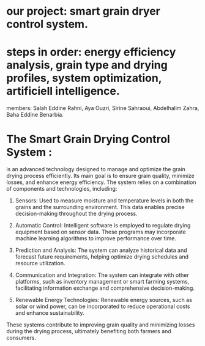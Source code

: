 # our project: smart grain dryer control system.
# steps in order: energy efficiency analysis, grain type and drying profiles, system optimization, artificiell intelligence.
members: Salah Eddine Rahni, Aya Ouzri, Sirine Sahraoui, Abdelhalim Zahra, Baha Eddine Benarbia.
# The Smart Grain Drying Control System :
is an advanced technology designed to manage and optimize the grain drying process efficiently. Its main goal is to ensure grain quality, minimize losses, and enhance energy efficiency. The system relies on a combination of components and technologies, including:

1. Sensors: Used to measure moisture and temperature levels in both the grains and the surrounding environment. This data enables precise decision-making throughout the drying process.


2. Automatic Control: Intelligent software is employed to regulate drying equipment based on sensor data. These programs may incorporate machine learning algorithms to improve performance over time.


3. Prediction and Analysis: The system can analyze historical data and forecast future requirements, helping optimize drying schedules and resource utilization.


4. Communication and Integration: The system can integrate with other platforms, such as inventory management or smart farming systems, facilitating information exchange and comprehensive decision-making.


5. Renewable Energy Technologies: Renewable energy sources, such as solar or wind power, can be incorporated to reduce operational costs and enhance sustainability.



These systems contribute to improving grain quality and minimizing losses during the drying process, ultimately benefiting both farmers and consumers.
